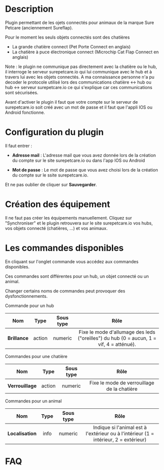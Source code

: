 Description
===

Plugin permettant de les ojets connectés pour animaux de la marque Sure Petcare (anciennement Sureflap).

Pour le moment les seuls objets connectés sont des chatières
- La grande chatière connect (Pet Porte Connect en anglais)
- La chatière à puce électronique connect (Microchip Cat Flap Connect en anglais)

Note : le plugin ne communique pas directement avec la chatière ou le hub,
il interroge le serveur surepetcare.io qui lui communique avec le hub et à travers lui avec les objets connectés.
A ma connaissance personne n'a pu decoder le protocole utilisé lors des communications chatière <-> hub 
ou hub <-> serveur surepetcare.io ce qui s'explique car ces communications sont sécurisées.

Avant d'activer le plugin il faut que votre compte sur le serveur de surepetcare.io soit créé avec un mot de passe
et il faut que l'appli IOS ou Android fonctionne.

Configuration du plugin
===

Il faut entrer :

-   **Adresse mail** : L'adresse mail que vous avez donnée lors de la création du compte sur le site surepetcare.io ou dans l'app IOS ou Android

-   **Mot de passe** : Le mot de passe que vous avez choisi lors de la création du compte sur le ssite surepetcare.io.

Et ne pas oublier de cliquer sur **Sauvegarder**.

Création des équipement
===
Il ne faut pas créer les équipements manuellement. Cliquez sur "Synchroniser" et le plugin retrouvera sur le site surepetcare.io vos hubs, vos objets connecté (chatières, ...) et vos animaux.

Les commandes disponibles
===

En cliquant sur l'onglet commande vous accédez aux commandes disponibles.

Ces commandes sont différentes pour un hub, un objet connecté ou un animal.

Changer certains noms de commandes peut provoquer des dysfonctionnements.

Commande pour un hub

| Nom                                  | Type    | Sous type  | Rôle                                                                                                                                                               |
| :--:                                 | :---:   | :---:      | :---:                                                                                                                                                              |
| **Brillance**                        | action  | numeric    | Fixe le mode d'allumage des leds ("oreilles") du hub (0 = aucun, 1 = vif, 4 = atténué).                                                                            |                                                                                         |

Commandes pour une chatière

| Nom                                  | Type    | Sous type  | Rôle                                                                                                                                                               |
| :--:                                 | :---:   | :---:      | :---:                                                                                                                                                              |
| **Verrouillage**                     | action  | numeric    | Fixe le mode de verrouillage de la chatière                                                                                                                        |

Commandes pour un animal

| Nom                                  | Type    | Sous type  | Rôle                                                                                                                                                               |
| :--:                                 | :---:   | :---:      | :---:                                                                                                                                                              |
| **Localisation**                     | info    | numeric    | Indique si l'animal est à l'extérieur ou à l'intérieur (1 = intérieur, 2 = extérieur)                                                                              |

FAQ
===
